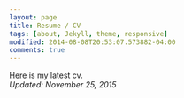 ```yaml
---
layout: page
title: Resume / CV
tags: [about, Jekyll, theme, responsive]
modified: 2014-08-08T20:53:07.573882-04:00
comments: true
---
```


[Here](/reports/Satwik-CV.pdf) is my latest cv.  
*Updated: November 25, 2015*
